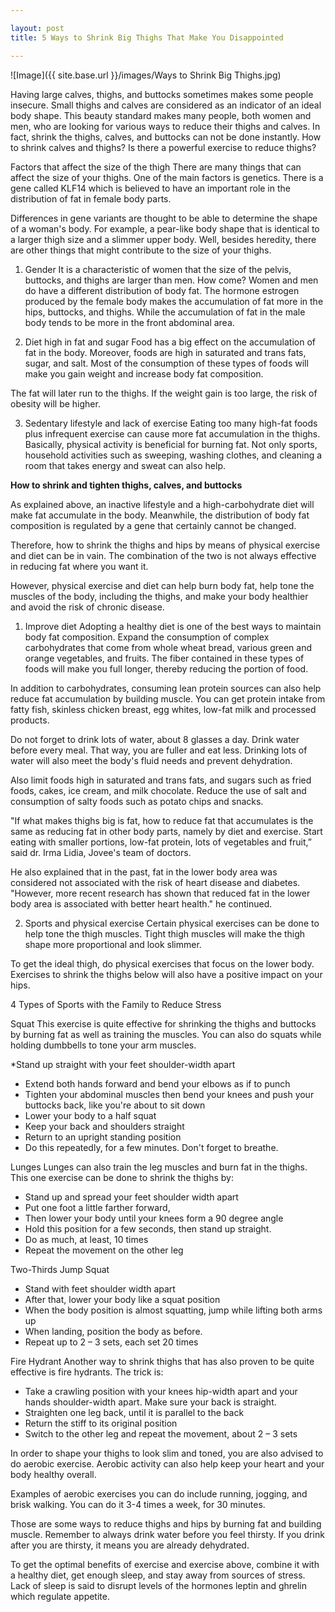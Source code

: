 ```yaml
---

layout: post
title: 5 Ways to Shrink Big Thighs That Make You Disappointed

---
```



![Image]({{ site.base.url }}/images/Ways to Shrink Big Thighs.jpg)

Having large calves, thighs, and buttocks sometimes makes some people insecure. Small thighs and calves are considered as an indicator of an ideal body shape. This beauty standard makes many people, both women and men, who are looking for various ways to reduce their thighs and calves. In fact, shrink the thighs, calves, and buttocks can not be done instantly. How to shrink calves and thighs? Is there a powerful exercise to reduce thighs?

Factors that affect the size of the thigh
There are many things that can affect the size of your thighs. One of the main factors is genetics. There is a gene called KLF14 which is believed to have an important role in the distribution of fat in female body parts.

Differences in gene variants are thought to be able to determine the shape of a woman's body. For example, a pear-like body shape that is identical to a larger thigh size and a slimmer upper body. Well, besides heredity, there are other things that might contribute to the size of your thighs.

1. Gender
It is a characteristic of women that the size of the pelvis, buttocks, and thighs are larger than men. How come? Women and men do have a different distribution of body fat. The hormone estrogen produced by the female body makes the accumulation of fat more in the hips, buttocks, and thighs. While the accumulation of fat in the male body tends to be more in the front abdominal area.

2. Diet high in fat and sugar
Food has a big effect on the accumulation of fat in the body. Moreover, foods are high in saturated and trans fats, sugar, and salt. Most of the consumption of these types of foods will make you gain weight and increase body fat composition.

The fat will later run to the thighs. If the weight gain is too large, the risk of obesity will be higher.

3. Sedentary lifestyle and lack of exercise
Eating too many high-fat foods plus infrequent exercise can cause more fat accumulation in the thighs. Basically, physical activity is beneficial for burning fat. Not only sports, household activities such as sweeping, washing clothes, and cleaning a room that takes energy and sweat can also help.

**How to shrink and tighten thighs, calves, and buttocks**

As explained above, an inactive lifestyle and a high-carbohydrate diet will make fat accumulate in the body. Meanwhile, the distribution of body fat composition is regulated by a gene that certainly cannot be changed.

Therefore, how to shrink the thighs and hips by means of physical exercise and diet can be in vain. The combination of the two is not always effective in reducing fat where you want it.

However, physical exercise and diet can help burn body fat, help tone the muscles of the body, including the thighs, and make your body healthier and avoid the risk of chronic disease.

1. Improve diet
Adopting a healthy diet is one of the best ways to maintain body fat composition. Expand the consumption of complex carbohydrates that come from whole wheat bread, various green and orange vegetables, and fruits. The fiber contained in these types of foods will make you full longer, thereby reducing the portion of food.

In addition to carbohydrates, consuming lean protein sources can also help reduce fat accumulation by building muscle. You can get protein intake from fatty fish, skinless chicken breast, egg whites, low-fat milk and processed products.

Do not forget to drink lots of water, about 8 glasses a day. Drink water before every meal. That way, you are fuller and eat less. Drinking lots of water will also meet the body's fluid needs and prevent dehydration.

Also limit foods high in saturated and trans fats, and sugars such as fried foods, cakes, ice cream, and milk chocolate. Reduce the use of salt and consumption of salty foods such as potato chips and snacks.

"If what makes thighs big is fat, how to reduce fat that accumulates is the same as reducing fat in other body parts, namely by diet and exercise. Start eating with smaller portions, low-fat protein, lots of vegetables and fruit,” said dr. Irma Lidia, Jovee's team of doctors.

He also explained that in the past, fat in the lower body area was considered not associated with the risk of heart disease and diabetes. "However, more recent research has shown that reduced fat in the lower body area is associated with better heart health." he continued.

2. Sports and physical exercise
Certain physical exercises can be done to help tone the thigh muscles. Tight thigh muscles will make the thigh shape more proportional and look slimmer.

To get the ideal thigh, do physical exercises that focus on the lower body. Exercises to shrink the thighs below will also have a positive impact on your hips.

4 Types of Sports with the Family to Reduce Stress

Squat
This exercise is quite effective for shrinking the thighs and buttocks by burning fat as well as training the muscles. You can also do squats while holding dumbbells to tone your arm muscles.

*Stand up straight with your feet shoulder-width apart
* Extend both hands forward and bend your elbows as if to punch
* Tighten your abdominal muscles then bend your knees and push your buttocks back, like you're about to sit down
* Lower your body to a half squat
* Keep your back and shoulders straight
* Return to an upright standing position
* Do this repeatedly, for a few minutes. Don't forget to breathe.

Lunges
Lunges can also train the leg muscles and burn fat in the thighs. This one exercise can be done to shrink the thighs by:

* Stand up and spread your feet shoulder width apart
* Put one foot a little farther forward,
* Then lower your body until your knees form a 90 degree angle
* Hold this position for a few seconds, then stand up straight.
* Do as much, at least, 10 times
* Repeat the movement on the other leg

Two-Thirds Jump Squat
* Stand with feet shoulder width apart
* After that, lower your body like a squat position
* When the body position is almost squatting, jump while lifting both arms up
* When landing, position the body as before.
* Repeat up to 2 – 3 sets, each set 20 times

Fire Hydrant
Another way to shrink thighs that has also proven to be quite effective is fire hydrants. The trick is:

* Take a crawling position with your knees hip-width apart and your hands shoulder-width apart. Make sure your back is straight.
* Straighten one leg back, until it is parallel to the back
* Return the stiff to its original position
* Switch to the other leg and repeat the movement, about 2 – 3 sets

In order to shape your thighs to look slim and toned, you are also advised to do aerobic exercise. Aerobic activity can also help keep your heart and your body healthy overall.

Examples of aerobic exercises you can do include running, jogging, and brisk walking. You can do it 3-4 times a week, for 30 minutes.

Those are some ways to reduce thighs and hips by burning fat and building muscle. Remember to always drink water before you feel thirsty. If you drink after you are thirsty, it means you are already dehydrated.

To get the optimal benefits of exercise and exercise above, combine it with a healthy diet, get enough sleep, and stay away from sources of stress. Lack of sleep is said to disrupt levels of the hormones leptin and ghrelin which regulate appetite.
